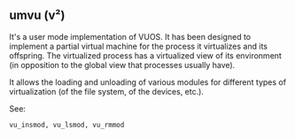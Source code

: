 ## umvu (v²)

It's a user mode implementation of VUOS. It has been designed to implement a
partial virtual machine for the process it virtualizes and its offspring. The
virtualized process has a virtualized view of its environment (in opposition to
		the global view that processes usually have).

It allows the loading and unloading of various modules for different types of
virtualization (of the file system, of the devices, etc.).

See:

    vu_insmod, vu_lsmod, vu_rmmod
